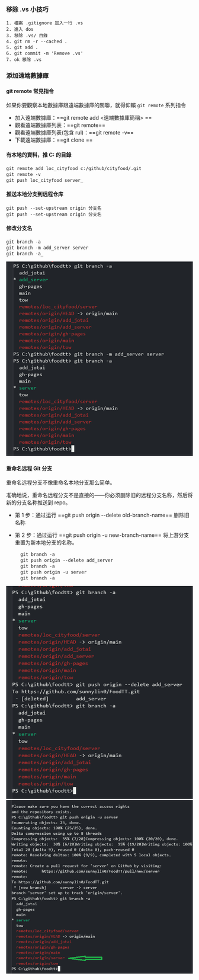 

### 移除 .vs 小技巧
    1. 檔案 .gitignore 加入一行 .vs
    2. 進入 dos
    3. 移除 .vs/ 目錄
    4. git rm -r --cached .
    5. git add .
    6. git commit -m 'Remove .vs'
    7. ok 移除 .vs
### 添加遠端數據庫
#### git remote 常見指令
如果你要觀察本地數據庫跟遠端數據庫的關聯，就得仰賴 `git remote` 系列指令

+ 加入遠端數據庫：==git remote add <遠端數據庫簡稱> <url>==
+ 觀看遠端數據庫列表：==git remote==
+ 觀看遠端數據庫列表(包含 rul)：==git remote -v==
+ 下載遠端數據庫：==git clone <url>==

#### 有本地的資料，推 C: 的目錄
    git remote add loc_cityfood c:/github/cityfood/.git
    git remote -v
    git push loc_cityfood server_

#### 推送本地分支到远程仓库
    git push --set-upstream origin 分支名
    git push --set-upstream origin 分支名

#### 修改分支名
    git branch -a
    git branch -m add_server server
    git branch -a_

![File1](01/file1.png)
#### 重命名远程 Git 分支
重命名远程分支不像重命名本地分支那么简单。

准确地说，重命名远程分支不是直接的——你必须删除旧的远程分支名称，然后将新的分支名称推送到 repo。

+ 第 1 步：通过运行 ==git push origin --delete old-branch-name== 删除旧名称
+ 第 2 步：通过运行 ==git push origin -u new-branch-name== 将上游分支重置为新本地分支的名称。
 
        git branch -a
        git push origin --delete add_server
        git branch -a
        git push origin -u server
        git branch -a
![File2](01/file2.png)
![File3](01/file3.png)


